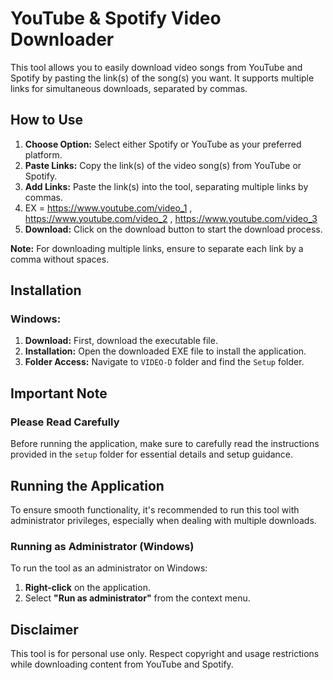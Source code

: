 # YouTube & Spotify Video Downloader

This tool allows you to easily download video songs from YouTube and Spotify by pasting the link(s) of the song(s) you want. It supports multiple links for simultaneous downloads, separated by commas.

## How to Use

1. **Choose Option:** Select either Spotify or YouTube as your preferred platform.
2. **Paste Links:** Copy the link(s) of the video song(s) from YouTube or Spotify.
3. **Add Links:** Paste the link(s) into the tool, separating multiple links by commas.
4. EX =  https://www.youtube.com/video_1 ,  https://www.youtube.com/video_2 , https://www.youtube.com/video_3 
5. **Download:** Click on the download button to start the download process.

**Note:** For downloading multiple links, ensure to separate each link by a comma without spaces.

## Installation

### Windows:

1. **Download:** First, download the executable file.
2. **Installation:** Open the downloaded EXE file to install the application.
3. **Folder Access:** Navigate to `VIDEO-D` folder and find the `Setup` folder.

## Important Note

### Please Read Carefully

Before running the application, make sure to carefully read the instructions provided in the `setup` folder for essential details and setup guidance.

## Running the Application

To ensure smooth functionality, it's recommended to run this tool with administrator privileges, especially when dealing with multiple downloads.

### Running as Administrator (Windows)

To run the tool as an administrator on Windows:

1. **Right-click** on the application.
2. Select **"Run as administrator"** from the context menu.

## Disclaimer

This tool is for personal use only. Respect copyright and usage restrictions while downloading content from YouTube and Spotify.

